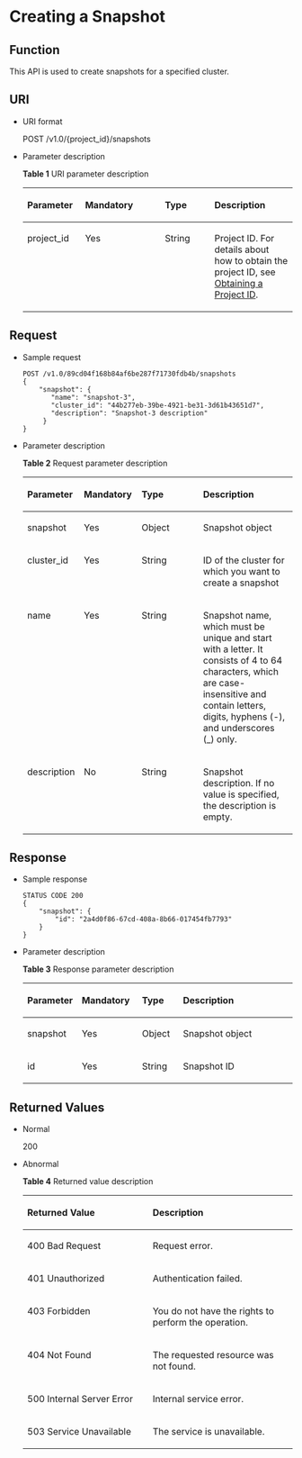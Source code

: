 # Creating a Snapshot<a name="dws_02_0026"></a>

## Function<a name="sca64f36627a3417bbeb0c43855a40ce7"></a>

This API is used to create snapshots for a specified cluster.

## URI<a name="s79bb432d7cfa4d6ba3fe910602033e78"></a>

-   URI format

    POST /v1.0/\{project\_id\}/snapshots

-   Parameter description

    **Table  1**  URI parameter description

    <a name="t877e0dac894f448f87cc0782da0ae4a4"></a>
    <table><thead align="left"><tr id="r91eb15e2eb394521bdd6a7d42d36b68c"><th class="cellrowborder" valign="top" width="21.43%" id="mcps1.2.5.1.1"><p id="af98c37784bf6478b8638e51591fdbaa2"><a name="af98c37784bf6478b8638e51591fdbaa2"></a><a name="af98c37784bf6478b8638e51591fdbaa2"></a><strong id="b84235270617228"><a name="b84235270617228"></a><a name="b84235270617228"></a>Parameter</strong></p>
    </th>
    <th class="cellrowborder" valign="top" width="29.59%" id="mcps1.2.5.1.2"><p id="a5332e63e3c1348f4893ed5a46e9054ad"><a name="a5332e63e3c1348f4893ed5a46e9054ad"></a><a name="a5332e63e3c1348f4893ed5a46e9054ad"></a><strong id="b6167984116271"><a name="b6167984116271"></a><a name="b6167984116271"></a>Mandatory</strong></p>
    </th>
    <th class="cellrowborder" valign="top" width="18.37%" id="mcps1.2.5.1.3"><p id="a76fb4bdd350545839ea670ef978f82b9"><a name="a76fb4bdd350545839ea670ef978f82b9"></a><a name="a76fb4bdd350545839ea670ef978f82b9"></a><strong id="b84235270617235"><a name="b84235270617235"></a><a name="b84235270617235"></a>Type</strong></p>
    </th>
    <th class="cellrowborder" valign="top" width="30.61%" id="mcps1.2.5.1.4"><p id="a36d2b446e91f40669768b2b4b1af1b2c"><a name="a36d2b446e91f40669768b2b4b1af1b2c"></a><a name="a36d2b446e91f40669768b2b4b1af1b2c"></a><strong id="b842352706172443"><a name="b842352706172443"></a><a name="b842352706172443"></a>Description</strong></p>
    </th>
    </tr>
    </thead>
    <tbody><tr id="r17094096c94e41c08fb927c01b191b6c"><td class="cellrowborder" valign="top" width="21.43%" headers="mcps1.2.5.1.1 "><p id="a843feba0476744298eb5f8e2b1f975bd"><a name="a843feba0476744298eb5f8e2b1f975bd"></a><a name="a843feba0476744298eb5f8e2b1f975bd"></a>project_id</p>
    </td>
    <td class="cellrowborder" valign="top" width="29.59%" headers="mcps1.2.5.1.2 "><p id="ab8f64bdd2c7444e28c7a415c2331b54b"><a name="ab8f64bdd2c7444e28c7a415c2331b54b"></a><a name="ab8f64bdd2c7444e28c7a415c2331b54b"></a>Yes</p>
    </td>
    <td class="cellrowborder" valign="top" width="18.37%" headers="mcps1.2.5.1.3 "><p id="ac4291dc3fa3c46f3852e35622bab1bb5"><a name="ac4291dc3fa3c46f3852e35622bab1bb5"></a><a name="ac4291dc3fa3c46f3852e35622bab1bb5"></a>String</p>
    </td>
    <td class="cellrowborder" valign="top" width="30.61%" headers="mcps1.2.5.1.4 "><p id="p14202648155510"><a name="p14202648155510"></a><a name="p14202648155510"></a>Project ID. For details about how to obtain the project ID, see <a href="obtaining-a-project-id.md">Obtaining a Project ID</a>.</p>
    </td>
    </tr>
    </tbody>
    </table>


## Request<a name="s21224531b3af41768965da75256b6574"></a>

-   Sample request

    ```
    POST /v1.0/89cd04f168b84af6be287f71730fdb4b/snapshots
    {
        "snapshot": {
           "name": "snapshot-3",
           "cluster_id": "44b277eb-39be-4921-be31-3d61b43651d7",
           "description": "Snapshot-3 description"
         }
    }
    ```


-   Parameter description

    **Table  2**  Request parameter description

    <a name="te0498183a8d548b18ee84355358fa428"></a>
    <table><thead align="left"><tr id="r3316ed90298844498b050212dc42697e"><th class="cellrowborder" valign="top" width="19.39%" id="mcps1.2.5.1.1"><p id="af4974efcb8a2461283025ad83d1f368c"><a name="af4974efcb8a2461283025ad83d1f368c"></a><a name="af4974efcb8a2461283025ad83d1f368c"></a><strong id="b2100984300"><a name="b2100984300"></a><a name="b2100984300"></a>Parameter</strong></p>
    </th>
    <th class="cellrowborder" valign="top" width="21.43%" id="mcps1.2.5.1.2"><p id="a9391ebe7e476442d888f9616c6bbc4f2"><a name="a9391ebe7e476442d888f9616c6bbc4f2"></a><a name="a9391ebe7e476442d888f9616c6bbc4f2"></a><strong id="b781889678"><a name="b781889678"></a><a name="b781889678"></a>Mandatory</strong></p>
    </th>
    <th class="cellrowborder" valign="top" width="23.47%" id="mcps1.2.5.1.3"><p id="ab485b8c919cd4cd9b4181f997ffbe7aa"><a name="ab485b8c919cd4cd9b4181f997ffbe7aa"></a><a name="ab485b8c919cd4cd9b4181f997ffbe7aa"></a><strong id="b2070782583"><a name="b2070782583"></a><a name="b2070782583"></a>Type</strong></p>
    </th>
    <th class="cellrowborder" valign="top" width="35.709999999999994%" id="mcps1.2.5.1.4"><p id="a91eb8ef942f9471393f7f5ef2490cfdc"><a name="a91eb8ef942f9471393f7f5ef2490cfdc"></a><a name="a91eb8ef942f9471393f7f5ef2490cfdc"></a><strong id="b1884913126"><a name="b1884913126"></a><a name="b1884913126"></a>Description</strong></p>
    </th>
    </tr>
    </thead>
    <tbody><tr id="r8f20dcf2fb324a04a84318495ec2cd34"><td class="cellrowborder" valign="top" width="19.39%" headers="mcps1.2.5.1.1 "><p id="aa6cd5074e4834ec1bc90f073c0c3b72d"><a name="aa6cd5074e4834ec1bc90f073c0c3b72d"></a><a name="aa6cd5074e4834ec1bc90f073c0c3b72d"></a>snapshot</p>
    </td>
    <td class="cellrowborder" valign="top" width="21.43%" headers="mcps1.2.5.1.2 "><p id="a74e20aa1255b420aa615fc68846712e7"><a name="a74e20aa1255b420aa615fc68846712e7"></a><a name="a74e20aa1255b420aa615fc68846712e7"></a>Yes</p>
    </td>
    <td class="cellrowborder" valign="top" width="23.47%" headers="mcps1.2.5.1.3 "><p id="ab14b184fdeb1452882bcb7b8cc6c29dc"><a name="ab14b184fdeb1452882bcb7b8cc6c29dc"></a><a name="ab14b184fdeb1452882bcb7b8cc6c29dc"></a>Object</p>
    </td>
    <td class="cellrowborder" valign="top" width="35.709999999999994%" headers="mcps1.2.5.1.4 "><p id="aa65bd0e9e4ba485b9b8dfd1c1398aa16"><a name="aa65bd0e9e4ba485b9b8dfd1c1398aa16"></a><a name="aa65bd0e9e4ba485b9b8dfd1c1398aa16"></a>Snapshot object</p>
    </td>
    </tr>
    <tr id="r50b8f38bad4f486fa20079d5f77c9f5a"><td class="cellrowborder" valign="top" width="19.39%" headers="mcps1.2.5.1.1 "><p id="abc3b956da9374a9dbced73fc0ee6266b"><a name="abc3b956da9374a9dbced73fc0ee6266b"></a><a name="abc3b956da9374a9dbced73fc0ee6266b"></a>cluster_id</p>
    </td>
    <td class="cellrowborder" valign="top" width="21.43%" headers="mcps1.2.5.1.2 "><p id="a144e6678f7564a9a8099cbe25f6247b0"><a name="a144e6678f7564a9a8099cbe25f6247b0"></a><a name="a144e6678f7564a9a8099cbe25f6247b0"></a>Yes</p>
    </td>
    <td class="cellrowborder" valign="top" width="23.47%" headers="mcps1.2.5.1.3 "><p id="a05a9783d162c48b09d9ce4090b0b11fa"><a name="a05a9783d162c48b09d9ce4090b0b11fa"></a><a name="a05a9783d162c48b09d9ce4090b0b11fa"></a>String</p>
    </td>
    <td class="cellrowborder" valign="top" width="35.709999999999994%" headers="mcps1.2.5.1.4 "><p id="a61ba158db3004568919c03eb6ee1611c"><a name="a61ba158db3004568919c03eb6ee1611c"></a><a name="a61ba158db3004568919c03eb6ee1611c"></a>ID of the cluster for which you want to create a snapshot</p>
    </td>
    </tr>
    <tr id="r6f380676c5cc4d93ba5020ed27fc7f20"><td class="cellrowborder" valign="top" width="19.39%" headers="mcps1.2.5.1.1 "><p id="a6d07c0acbb8a4d069847b117e1cd1058"><a name="a6d07c0acbb8a4d069847b117e1cd1058"></a><a name="a6d07c0acbb8a4d069847b117e1cd1058"></a>name</p>
    </td>
    <td class="cellrowborder" valign="top" width="21.43%" headers="mcps1.2.5.1.2 "><p id="a997eab9b86fb4188bbf1bc7a5e5b85be"><a name="a997eab9b86fb4188bbf1bc7a5e5b85be"></a><a name="a997eab9b86fb4188bbf1bc7a5e5b85be"></a>Yes</p>
    </td>
    <td class="cellrowborder" valign="top" width="23.47%" headers="mcps1.2.5.1.3 "><p id="a0f2e6c775ca44ff489c1f75c87ec005a"><a name="a0f2e6c775ca44ff489c1f75c87ec005a"></a><a name="a0f2e6c775ca44ff489c1f75c87ec005a"></a>String</p>
    </td>
    <td class="cellrowborder" valign="top" width="35.709999999999994%" headers="mcps1.2.5.1.4 "><p id="a8834ba35308f45098c2ca03ff4574a8b"><a name="a8834ba35308f45098c2ca03ff4574a8b"></a><a name="a8834ba35308f45098c2ca03ff4574a8b"></a>Snapshot name, which must be unique and start with a letter. It consists of 4 to 64 characters, which are case-insensitive and contain letters, digits, hyphens (-), and underscores (_) only.</p>
    </td>
    </tr>
    <tr id="r2e28b29d8f63419ba5032a31fd022b3e"><td class="cellrowborder" valign="top" width="19.39%" headers="mcps1.2.5.1.1 "><p id="aa903c270161d46acac2b24a7a2446016"><a name="aa903c270161d46acac2b24a7a2446016"></a><a name="aa903c270161d46acac2b24a7a2446016"></a>description</p>
    </td>
    <td class="cellrowborder" valign="top" width="21.43%" headers="mcps1.2.5.1.2 "><p id="aa1921961171a4bef8f45fe98ff592580"><a name="aa1921961171a4bef8f45fe98ff592580"></a><a name="aa1921961171a4bef8f45fe98ff592580"></a>No</p>
    </td>
    <td class="cellrowborder" valign="top" width="23.47%" headers="mcps1.2.5.1.3 "><p id="a0876ad8f680b4e469d03b5c586c3e070"><a name="a0876ad8f680b4e469d03b5c586c3e070"></a><a name="a0876ad8f680b4e469d03b5c586c3e070"></a>String</p>
    </td>
    <td class="cellrowborder" valign="top" width="35.709999999999994%" headers="mcps1.2.5.1.4 "><p id="a6d943823e61d4ae0ab542cf6f54c3e2b"><a name="a6d943823e61d4ae0ab542cf6f54c3e2b"></a><a name="a6d943823e61d4ae0ab542cf6f54c3e2b"></a>Snapshot description. If no value is specified, the description is empty.</p>
    </td>
    </tr>
    </tbody>
    </table>


## Response<a name="s74ab9ad56efb4dddbd3dd843c2374513"></a>

-   Sample response

    ```
    STATUS CODE 200
    {
        "snapshot": {
            "id": "2a4d0f86-67cd-408a-8b66-017454fb7793"
        }
    }
    ```

-   Parameter description

    **Table  3**  Response parameter description

    <a name="tfecb235e184446e6aa31978fd84e85b1"></a>
    <table><thead align="left"><tr id="rdc5eb16b88304fc0a963686eaa2c59f7"><th class="cellrowborder" valign="top" width="18.36816318368163%" id="mcps1.2.5.1.1"><p id="ab8381a5a7de3429eae536e912ede30b4"><a name="ab8381a5a7de3429eae536e912ede30b4"></a><a name="ab8381a5a7de3429eae536e912ede30b4"></a><strong id="b921485034"><a name="b921485034"></a><a name="b921485034"></a>Parameter</strong></p>
    </th>
    <th class="cellrowborder" valign="top" width="22.447755224477554%" id="mcps1.2.5.1.2"><p id="a988f3372360a41f1a76a7c546788b5bf"><a name="a988f3372360a41f1a76a7c546788b5bf"></a><a name="a988f3372360a41f1a76a7c546788b5bf"></a><strong id="b879575268"><a name="b879575268"></a><a name="b879575268"></a>Mandatory</strong></p>
    </th>
    <th class="cellrowborder" valign="top" width="15.308469153084694%" id="mcps1.2.5.1.3"><p id="a800f707ea50b43bd8263c4fd32a8a8ba"><a name="a800f707ea50b43bd8263c4fd32a8a8ba"></a><a name="a800f707ea50b43bd8263c4fd32a8a8ba"></a><strong id="b1513553480"><a name="b1513553480"></a><a name="b1513553480"></a>Type</strong></p>
    </th>
    <th class="cellrowborder" valign="top" width="43.87561243875613%" id="mcps1.2.5.1.4"><p id="a366b83bf32f646469515eb2e80d88f62"><a name="a366b83bf32f646469515eb2e80d88f62"></a><a name="a366b83bf32f646469515eb2e80d88f62"></a><strong id="b590978399"><a name="b590978399"></a><a name="b590978399"></a>Description</strong></p>
    </th>
    </tr>
    </thead>
    <tbody><tr id="r7aec5e9f707b4aecb31afac0631ad0e8"><td class="cellrowborder" valign="top" width="18.36816318368163%" headers="mcps1.2.5.1.1 "><p id="af1268864da1a4f7f8dbe4b0676e0aab7"><a name="af1268864da1a4f7f8dbe4b0676e0aab7"></a><a name="af1268864da1a4f7f8dbe4b0676e0aab7"></a>snapshot</p>
    </td>
    <td class="cellrowborder" valign="top" width="22.447755224477554%" headers="mcps1.2.5.1.2 "><p id="ada5d179e8ecf4d7f9eb02185177b33db"><a name="ada5d179e8ecf4d7f9eb02185177b33db"></a><a name="ada5d179e8ecf4d7f9eb02185177b33db"></a>Yes</p>
    </td>
    <td class="cellrowborder" valign="top" width="15.308469153084694%" headers="mcps1.2.5.1.3 "><p id="a8c3a138112194288bd7f74fcb8cef768"><a name="a8c3a138112194288bd7f74fcb8cef768"></a><a name="a8c3a138112194288bd7f74fcb8cef768"></a>Object</p>
    </td>
    <td class="cellrowborder" valign="top" width="43.87561243875613%" headers="mcps1.2.5.1.4 "><p id="a14f353402a624aa8932d3187d2f04960"><a name="a14f353402a624aa8932d3187d2f04960"></a><a name="a14f353402a624aa8932d3187d2f04960"></a>Snapshot object</p>
    </td>
    </tr>
    <tr id="rfa8576ca9bd54758b94e9216b7fd5963"><td class="cellrowborder" valign="top" width="18.36816318368163%" headers="mcps1.2.5.1.1 "><p id="a0735ace9c1314d629d943fd4bdf51243"><a name="a0735ace9c1314d629d943fd4bdf51243"></a><a name="a0735ace9c1314d629d943fd4bdf51243"></a>id</p>
    </td>
    <td class="cellrowborder" valign="top" width="22.447755224477554%" headers="mcps1.2.5.1.2 "><p id="aa999f9d7f69f46b2a54b51367d931594"><a name="aa999f9d7f69f46b2a54b51367d931594"></a><a name="aa999f9d7f69f46b2a54b51367d931594"></a>Yes</p>
    </td>
    <td class="cellrowborder" valign="top" width="15.308469153084694%" headers="mcps1.2.5.1.3 "><p id="a95923db2cb6d40ec9bdbb69e53c0781f"><a name="a95923db2cb6d40ec9bdbb69e53c0781f"></a><a name="a95923db2cb6d40ec9bdbb69e53c0781f"></a>String</p>
    </td>
    <td class="cellrowborder" valign="top" width="43.87561243875613%" headers="mcps1.2.5.1.4 "><p id="a19d83838bedc4635a1d34a68074109ba"><a name="a19d83838bedc4635a1d34a68074109ba"></a><a name="a19d83838bedc4635a1d34a68074109ba"></a>Snapshot ID</p>
    </td>
    </tr>
    </tbody>
    </table>


## Returned Values<a name="s763e6683944443b1a55793807c544818"></a>

-   Normal

    200

-   Abnormal 

    **Table  4**  Returned value description

    <a name="t1abefdff89ea4e27b3e5f7d7a5ec1fa9"></a>
    <table><thead align="left"><tr id="rd7dfd8d64b954a16a4a56cade6193a6c"><th class="cellrowborder" valign="top" width="46.46%" id="mcps1.2.3.1.1"><p id="a310555cdf51a47ec9666c91d4a5fe6f1"><a name="a310555cdf51a47ec9666c91d4a5fe6f1"></a><a name="a310555cdf51a47ec9666c91d4a5fe6f1"></a><strong id="b842352706104658"><a name="b842352706104658"></a><a name="b842352706104658"></a>Returned Value</strong></p>
    </th>
    <th class="cellrowborder" valign="top" width="53.54%" id="mcps1.2.3.1.2"><p id="a5374003c95794b41b8e093fe8349c8b1"><a name="a5374003c95794b41b8e093fe8349c8b1"></a><a name="a5374003c95794b41b8e093fe8349c8b1"></a><strong id="b297757054"><a name="b297757054"></a><a name="b297757054"></a>Description</strong></p>
    </th>
    </tr>
    </thead>
    <tbody><tr id="r966aab4dd72c469d9f67a7a628c75279"><td class="cellrowborder" valign="top" width="46.46%" headers="mcps1.2.3.1.1 "><p id="af4ae7e74b61a4c88a709a9634e381731"><a name="af4ae7e74b61a4c88a709a9634e381731"></a><a name="af4ae7e74b61a4c88a709a9634e381731"></a>400 Bad Request</p>
    </td>
    <td class="cellrowborder" valign="top" width="53.54%" headers="mcps1.2.3.1.2 "><p id="a508dc5f7ae3145c1a0ab59c7a59175a6"><a name="a508dc5f7ae3145c1a0ab59c7a59175a6"></a><a name="a508dc5f7ae3145c1a0ab59c7a59175a6"></a>Request error.</p>
    </td>
    </tr>
    <tr id="r90009ad515fb4e789e9caee1a11fcf6b"><td class="cellrowborder" valign="top" width="46.46%" headers="mcps1.2.3.1.1 "><p id="a78ec7d4b7eb442d4810eed0cad311e72"><a name="a78ec7d4b7eb442d4810eed0cad311e72"></a><a name="a78ec7d4b7eb442d4810eed0cad311e72"></a>401 Unauthorized</p>
    </td>
    <td class="cellrowborder" valign="top" width="53.54%" headers="mcps1.2.3.1.2 "><p id="ae8ab0533d27a42ec881a7a4edfa5acb4"><a name="ae8ab0533d27a42ec881a7a4edfa5acb4"></a><a name="ae8ab0533d27a42ec881a7a4edfa5acb4"></a>Authentication failed.</p>
    </td>
    </tr>
    <tr id="rf1eeda5d71714397976d7bbd0c607077"><td class="cellrowborder" valign="top" width="46.46%" headers="mcps1.2.3.1.1 "><p id="a113ccbee51324030ac46e1d94bebd5da"><a name="a113ccbee51324030ac46e1d94bebd5da"></a><a name="a113ccbee51324030ac46e1d94bebd5da"></a>403 Forbidden</p>
    </td>
    <td class="cellrowborder" valign="top" width="53.54%" headers="mcps1.2.3.1.2 "><p id="a31f8f1d166774434a7d8567bd814dfdc"><a name="a31f8f1d166774434a7d8567bd814dfdc"></a><a name="a31f8f1d166774434a7d8567bd814dfdc"></a>You do not have the rights to perform the operation.</p>
    </td>
    </tr>
    <tr id="rdcbc82cf07414082bd244295a1c1be7b"><td class="cellrowborder" valign="top" width="46.46%" headers="mcps1.2.3.1.1 "><p id="ad4429862c4874402b6d52f39df7cab3f"><a name="ad4429862c4874402b6d52f39df7cab3f"></a><a name="ad4429862c4874402b6d52f39df7cab3f"></a>404 Not Found</p>
    </td>
    <td class="cellrowborder" valign="top" width="53.54%" headers="mcps1.2.3.1.2 "><p id="a69dd1d22496a4112876ab4a55fae0837"><a name="a69dd1d22496a4112876ab4a55fae0837"></a><a name="a69dd1d22496a4112876ab4a55fae0837"></a>The requested resource was not found.</p>
    </td>
    </tr>
    <tr id="rca892f0504d04aec843be64d6acc9741"><td class="cellrowborder" valign="top" width="46.46%" headers="mcps1.2.3.1.1 "><p id="a4689343b3f2e43e292f664328e1aa0e1"><a name="a4689343b3f2e43e292f664328e1aa0e1"></a><a name="a4689343b3f2e43e292f664328e1aa0e1"></a>500 Internal Server Error</p>
    </td>
    <td class="cellrowborder" valign="top" width="53.54%" headers="mcps1.2.3.1.2 "><p id="a65e553c1b6c246b69e513013846ed8f4"><a name="a65e553c1b6c246b69e513013846ed8f4"></a><a name="a65e553c1b6c246b69e513013846ed8f4"></a>Internal service error.</p>
    </td>
    </tr>
    <tr id="r9d1910b3d4eb45e08fd83c3103393a44"><td class="cellrowborder" valign="top" width="46.46%" headers="mcps1.2.3.1.1 "><p id="aa0aafbeab1434aff99e14c59ed1d9048"><a name="aa0aafbeab1434aff99e14c59ed1d9048"></a><a name="aa0aafbeab1434aff99e14c59ed1d9048"></a>503 Service Unavailable</p>
    </td>
    <td class="cellrowborder" valign="top" width="53.54%" headers="mcps1.2.3.1.2 "><p id="ae6f38fda718241b99a301927f3733f1b"><a name="ae6f38fda718241b99a301927f3733f1b"></a><a name="ae6f38fda718241b99a301927f3733f1b"></a>The service is unavailable.</p>
    </td>
    </tr>
    </tbody>
    </table>


